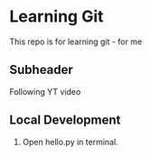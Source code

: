 # Learning Git

This repo is for learning git - for me

## Subheader

Following YT video


## Local Development

1. Open hello.py in terminal.